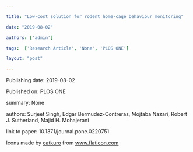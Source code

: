 ---
title: "Low-cost solution for rodent home-cage behaviour monitoring"
date: "2019-08-02"
authors: ['admin']
tags:  ['Research Article', 'None', 'PLOS ONE']
layout: "post"
---
Publishing date: 2019-08-02

Published on: PLOS ONE

summary: None

authors: Surjeet Singh, Edgar Bermudez-Contreras, Mojtaba Nazari, Robert J. Sutherland, Majid H. Mohajerani

link to paper: 10.1371/journal.pone.0220751

Icons made by <a href="https://www.flaticon.com/free-icon/bookshelves_3576884" title="catkuro">catkuro</a> from <a href="https://www.flaticon.com/" title="Flaticon"> www.flaticon.com</a>